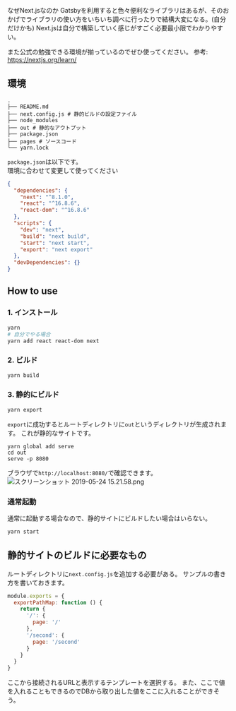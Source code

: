 なぜNext.jsなのか
Gatsbyを利用すると色々便利なライブラリはあるが、そのおかげでライブラリの使い方をいちいち調べに行ったりで結構大変になる。(自分だけかも)
Next.jsは自分で構築していく感じがすごく必要最小限でわかりやすい。

また公式の勉強できる環境が揃っているのでぜひ使ってください。
参考: https://nextjs.org/learn/

## 環境

```
.
├── README.md
├── next.config.js # 静的ビルドの設定ファイル
├── node_modules
├── out # 静的なアウトプット
├── package.json
├── pages # ソースコード
└── yarn.lock
```

`package.json`は以下です。  
環境に合わせて変更して使ってください

```json
{
  "dependencies": {
    "next": "^8.1.0",
    "react": "^16.8.6",
    "react-dom": "^16.8.6"
  },
  "scripts": {
    "dev": "next",
    "build": "next build",
    "start": "next start",
    "export": "next export"
  },
  "devDependencies": {}
}
```

## How to use
### 1. インストール

```bash
yarn
# 自分でやる場合
yarn add react react-dom next
```

### 2. ビルド

```bash
yarn build
```

### 3. 静的にビルド

```bash
yarn export
```

`export`に成功するとルートディレクトリに`out`というディレクトリが生成されます。
これが静的なサイトです。

```
yarn global add serve
cd out
serve -p 8080
```
ブラウザで`http://localhost:8080/`で確認できます。
![スクリーンショット 2019-05-24 15.21.58.png](https://qiita-image-store.s3.ap-northeast-1.amazonaws.com/0/415529/5634f8f2-f4dd-25be-ec46-74036a153e57.png)


### 通常起動
通常に起動する場合なので、静的サイトにビルドしたい場合はいらない。

```bash
yarn start
```



## 静的サイトのビルドに必要なもの

ルートディレクトリに`next.config.js`を追加する必要がある。
サンプルの書き方を書いておきます。

```js
module.exports = {
  exportPathMap: function () {
    return {
      '/': {
        page: '/'
      },
      '/second': {
        page: '/second'
      }
    }
  }
}
```

ここから接続されるURLと表示するテンプレートを選択する。
また、ここで値を入れることもできるのでDBから取り出した値をここに入れることができそう。
